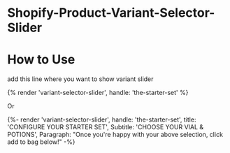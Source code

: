 # Shopify-Product-Variant-Selector-Slider
How to Use
===========

add this line where you want to show variant slider

{% render 'variant-selector-slider', handle: 'the-starter-set' %}

Or 

{%- render 'variant-selector-slider', 
    handle: 'the-starter-set', 
    title: 'CONFIGURE YOUR STARTER SET', Subtitle: 'CHOOSE YOUR VIAL & POTIONS', 
    Paragraph: "Once you're happy with your above selection, click add to bag below!"
-%}
